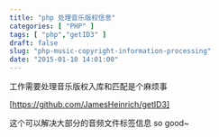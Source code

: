 ```yaml
---
title: "php 处理音乐版权信息"
categories: [ "PHP" ]
tags: [ "php","getID3" ]
draft: false
slug: "php-music-copyright-information-processing"
date: "2015-01-10 14:01:00"
---
```


工作需要处理音乐版权入库和匹配是个麻烦事

[https://github.com/JamesHeinrich/getID3]

这个可以解决大部分的音频文件标签信息 so good~